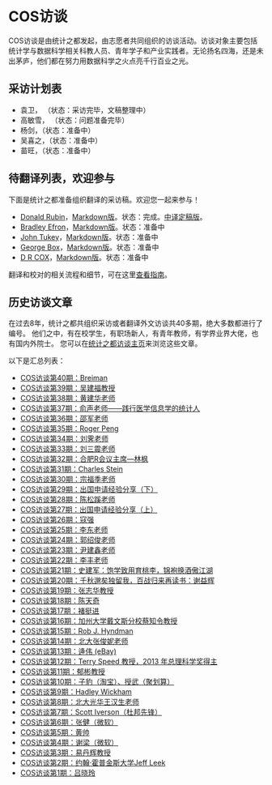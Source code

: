# COS访谈

COS访谈是由统计之都发起，由志愿者共同组织的访谈活动。访谈对象主要包括统计学与数据科学相关科教人员、青年学子和产业实践者。无论扬名四海，还是未出茅庐，他们都在努力用数据科学之火点亮千行百业之光。


## 采访计划表


- 袁卫， （状态：采访完毕，文稿整理中）
- 高敏雪， （状态：问题准备完毕）
- 杨剑，（状态：准备中）
- 吴喜之，（状态：准备中）
- 苗旺，（状态：准备中）

## 待翻译列表，欢迎参与

下面是统计之都准备组织翻译的采访稿。欢迎您一起来参与！

- [Donald Rubin](./pdf/Rubin.pdf)，[Markdown版](./translate/D-B-Rubin.md)。状态：完成。[中译定稿版](./done/D-B-Rubin-CN.md)。
- [Bradley Efron](./pdf/Efron.pdf)，[Markdown版](./translate/Efron.md)。状态：准备中
- [John Tukey](./pdf/JohnTukey.pdf)，[Markdown版](./translate/Tukey.md)。状态：准备中
- [George Box](./pdf/George-Box.pdf)，[Markdown版](./translate/George-Box.md)。状态：准备中
- [D R COX](./pdf/D-R-Cox.pdf)，[Markdown版](./translate/D-R-Cox.md)。状态：准备中


翻译和校对的相关流程和细节，可在这里[查看指南](guide.md)。
## 历史访谈文章

在过去8年，统计之都共组织采访或者翻译外文访谈共40多期，绝大多数都进行了编号。
他们之中，有在校学生，有职场新人，有青年教师，有学界业界大佬，也有国内外院士。
您可以在[统计之都访谈主页](https://cosx.org/categories/cos%E8%AE%BF%E8%B0%88)来浏览这些文章。

以下是汇总列表：
- [COS访谈第40期：Breiman](https://cosx.org/2016/12/a-conversaton-with-leo-breiman/)
- [COS访谈第39期：吴建福教授](https://cosx.org/2018/04/interview-of-jeff-wu/)
- [COS访谈第38期：黄建华老师](https://cosx.org/2020/06/interview-of-huangjianhua/)
- [COS访谈第37期：俞声老师——践行医学信息学的统计人](https://cosx.org/2020/05/interview-of-yusheng/)
- [COS访谈第36期：邵军老师](https://cosx.org/2018/05/interview-of-jun-shao/)
- [COS访谈第35期：Roger Peng](https://cosx.org/2018/02/interview-of-roger-peng/)
- [COS访谈第34期：刘霁老师](https://cosx.org/2017/12/interview-ji-liu/)
- [COS访谈第33期：刘三震老师](https://cosx.org/2017/09/interview-sanzhen-liu/)
- [COS访谈第32期：合肥R会议主席—林枫](https://cosx.org/2017/08/interview-linfeng/)
- [COS访谈第31期：Charles Stein](https://cosx.org/2017/07/interview-charles-stein/)
- [COS访谈第30期：宗福季老师](https://cosx.org/2017/06/interview-fugee-tsung/)
- [COS访谈第29期：出国申请经验分享（下）](https://cosx.org/2017/06/cos-interview-29/)
- [COS访谈第28期：陈松蹊老师](https://cosx.org/2017/05/interview-songxi-chen/)
- [COS访谈第27期：出国申请经验分享（上）](https://cosx.org/2017/05/cos-interview-27/)
- [COS访谈第26期：寇强](https://cosx.org/2017/01/cos-interview-26-kouqiang/)
- [COS访谈第25期：李东老师](https://cosx.org/2016/12/cos-interview-25-dong-li/)
- [COS访谈第24期：郭绍俊老师](https://cosx.org/2016/12/cos-interview-24-shaojun-guo/)
- [COS访谈第23期：尹建鑫老师](https://cosx.org/2016/11/interview-jianxin-yin/)
- [COS访谈第22期：李丰老师](https://cosx.org/2016/11/interview-feng-li/)
- [COS访谈第21期：史建军：饱学致用育桃李，锦袍换酒傲江湖](https://cosx.org/2016/02/cos-interview-21-jianjun-shi/)
- [COS访谈第20期：千秋邈矣独留我，百战归来再读书：谢益辉](https://cosx.org/2016/01/interview-of-xieyihui/)
- [COS访谈第19期：张志华教授](https://cosx.org/2015/09/interview-of-zhangzhihua/)
- [COS访谈第18期：陈天奇](https://cosx.org/2015/06/interview-of-tianqi/)
- [COS访谈第17期：褚挺进](https://cosx.org/2015/04/interview-of-chutingjin/)
- [COS访谈第16期：加州大学戴文斯分校蔡知令教授](https://cosx.org/2014/07/cos-interview-16-chih-ling-tsai/)
- [COS访谈第15期：Rob J. Hyndman](https://cosx.org/2014/02/cos-interview-rob-j-hyndman/)
- [COS访谈第14期：北大张俊妮老师](https://cosx.org/2013/12/interview-junni-zhang/)
- [COS访谈第13期：逄伟 (eBay)](https://cosx.org/2013/11/cos-interview-wilson/)
- [COS访谈第12期：Terry Speed 教授，2013 年总理科学奖得主](https://cosx.org/2013/11/terry-speed)
- [COS访谈第11期：郁彬教授](https://cosx.org/2013/11/interview-of-binyu/)
- [COS访谈第10期：子豹（淘宝）、授武（聚划算）](https://cosx.org/2013/10/data-sciencs-series-interview-of-zibao-and-shouwu/)
- [COS访谈第9期：Hadley Wickham](https://cosx.org/2013/09/a-conversation-with-hadley-wickham/)
- [COS访谈第8期：北大光华王汉生老师](https://cosx.org/2013/09/data-sciencs-series-interview-of-wanghansheng/)
- [COS访谈第7期：Scott Iverson（杜邦先锋）](https://cosx.org/2013/09/data-sciencs-series-interview-of-scott-iverson/)
- [COS访谈第6期：张健（微软）](https://cosx.org/2013/09/data-sciencs-series-interview-of-zhangjian/)
- [COS访谈第5期：黄帅](https://cosx.org/2013/08/data-sciences-interview_of_huangshuai/)
- [COS访谈第4期：谢梁（微软）](https://cosx.org/2013/08/interview_of_xie_liang/)
- [COS访谈第3期：易丹辉教授](https://cosx.org/2013/07/interview-of-yidanhui/)
- [COS访谈第2期：约翰·霍普金斯大学Jeff Leek](https://cosx.org/2013/06/interviewof-jeff-leek/)
- [COS访谈第1期：吕晓玲](https://cosx.org/2013/03/interview-of-xiaolinglu/)

